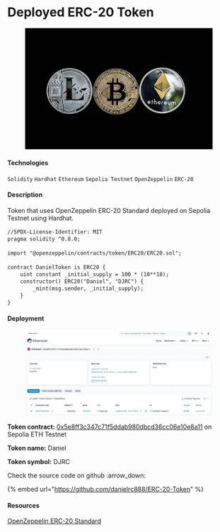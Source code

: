 # Deployed ERC-20 Token

<div align="center" data-full-width="false">

<figure><img src="../../.gitbook/assets/cryptocurrency-3423264_640.webp" alt="erc-20"><figcaption></figcaption></figure>

</div>

#### Technologies

`Solidity` `Hardhat` `Ethereum` `Sepolia Testnet` `OpenZeppelin` `ERC-20`

#### Description

Token that uses OpenZeppelin ERC-20 Standard deployed on Sepolia Testnet using Hardhat.&#x20;

```solidity
//SPDX-License-Identifier: MIT
pragma solidity ^0.8.0;

import "@openzeppelin/contracts/token/ERC20/ERC20.sol";

contract DanielToken is ERC20 {
    uint constant _initial_supply = 100 * (10**18);
    constructor() ERC20("Daniel", "DJRC") {
        _mint(msg.sender, _initial_supply);
    }
}
```

#### Deployment

<figure><img src="../../.gitbook/assets/image (10).png" alt=""><figcaption></figcaption></figure>

**Token contract:** [0x5e8ff3c347c71f5ddab980dbcd36cc06e10e8a11](https://sepolia.etherscan.io/address/0x5e8ff3c347c71f5ddab980dbcd36cc06e10e8a11) on Sepolia ETH Testnet

**Token name:** Daniel

**Token symbol:** DJRC

Check the source code on github :arrow\_down:

{% embed url="https://github.com/danielrc888/ERC-20-Token" %}



#### Resources

[OpenZeppelin ERC-20 Standard](https://docs.openzeppelin.com/contracts/3.x/erc20)
